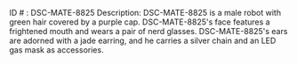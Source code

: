 ID # : DSC-MATE-8825
Description: DSC-MATE-8825 is a male robot with green hair covered by a purple cap. DSC-MATE-8825's face features a frightened mouth and wears a pair of nerd glasses. DSC-MATE-8825's ears are adorned with a jade earring, and he carries a silver chain and an LED gas mask as accessories.
